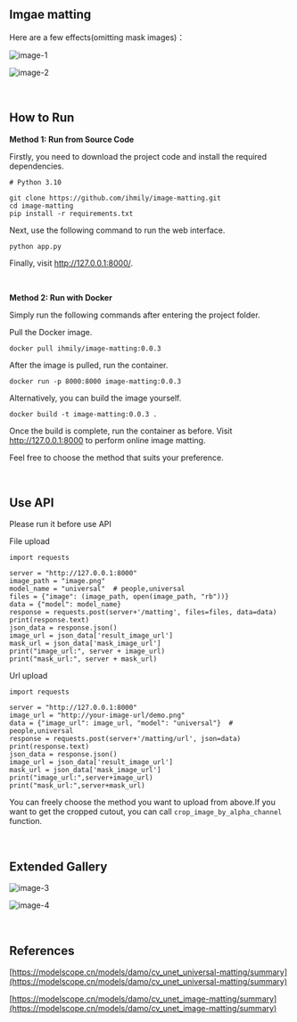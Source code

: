 ## Imgae matting

Here are a few effects(omitting mask images)：

![image-1](https://github.com/ihmily/image-matting/blob/main/assets/image-1.png)

![image-2](https://github.com/ihmily/image-matting/blob/main/assets/image-2.png)

&emsp;

## How to Run

**Method 1: Run from Source Code**

Firstly, you need to download the project code and install the required dependencies.

```
# Python 3.10

git clone https://github.com/ihmily/image-matting.git
cd image-matting
pip install -r requirements.txt
```

Next, use the following command to run the web interface.

```
python app.py
```

Finally, visit http://127.0.0.1:8000/.

&emsp;

**Method 2: Run with Docker**

Simply run the following commands after entering the project folder.

Pull the Docker image.

```
docker pull ihmily/image-matting:0.0.3
```

After the image is pulled, run the container.

```
docker run -p 8000:8000 image-matting:0.0.3
```

Alternatively, you can build the image yourself.

```
docker build -t image-matting:0.0.3 .
```

Once the build is complete, run the container as before. Visit http://127.0.0.1:8000 to perform online image matting.

Feel free to choose the method that suits your preference.

&emsp;

## Use API

Please run it before use API

File upload

```
import requests

server = "http://127.0.0.1:8000"
image_path = "image.png"
model_name = "universal"  # people,universal
files = {"image": (image_path, open(image_path, "rb"))}
data = {"model": model_name}
response = requests.post(server+'/matting', files=files, data=data)
print(response.text)
json_data = response.json()
image_url = json_data['result_image_url']
mask_url = json_data['mask_image_url']
print("image_url:", server + image_url)
print("mask_url:", server + mask_url)
```

Url upload

```
import requests

server = "http://127.0.0.1:8000"
image_url = "http://your-image-url/demo.png"
data = {"image_url": image_url, "model": "universal"}  # people,universal
response = requests.post(server+'/matting/url', json=data)
print(response.text)
json_data = response.json()
image_url = json_data['result_image_url']
mask_url = json_data['mask_image_url']
print("image_url:",server+image_url)
print("mask_url:",server+mask_url)
```

You can freely choose the method you want to upload from above.If you want to get the cropped cutout, you can call `crop_image_by_alpha_channel` function.

&emsp;

## Extended Gallery

![image-3](https://github.com/ihmily/image-matting/blob/main/assets/image-3.png)

![image-4](https://github.com/ihmily/image-matting/blob/main/assets/image-4.png)

&emsp;

## References

[https://modelscope.cn/models/damo/cv_unet_universal-matting/summary](https://modelscope.cn/models/damo/cv_unet_universal-matting/summary)

[https://modelscope.cn/models/damo/cv_unet_image-matting/summary](https://modelscope.cn/models/damo/cv_unet_image-matting/summary)
